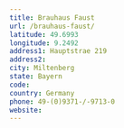 ```yaml
---
title: Brauhaus Faust
url: /brauhaus-faust/
latitude: 49.6993
longitude: 9.2492
address1: Hauptstrae 219
address2: 
city: Miltenberg
state: Bayern
code: 
country: Germany
phone: 49-(0)9371-/-9713-0
website: 
---
```


